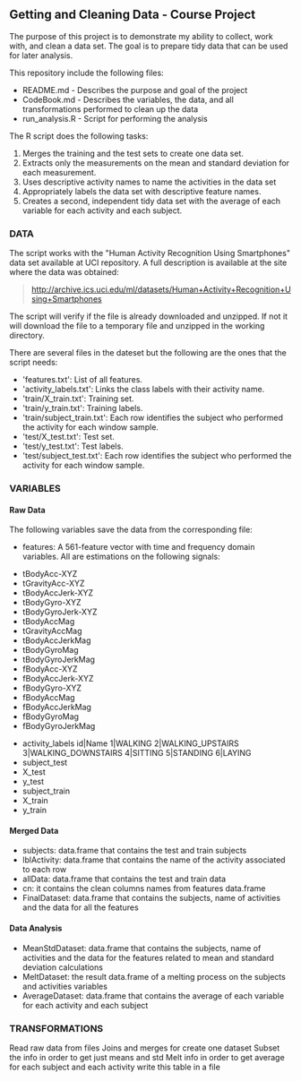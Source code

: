 ## Getting and Cleaning Data - Course Project

The purpose of this project is to demonstrate my ability to collect, work with, and clean a data set. The goal is to prepare tidy data that can be used for later analysis.

This repository include the following files:
* README.md - Describes the purpose and goal of the project 
* CodeBook.md - Describes the variables, the data, and all transformations performed to clean up the data 
* run_analysis.R - Script for performing the analysis

The R script does the following tasks: 
1. Merges the training and the test sets to create one data set.
2. Extracts only the measurements on the mean and standard deviation for each measurement. 
3. Uses descriptive activity names to name the activities in the data set
4. Appropriately labels the data set with descriptive feature names. 
5. Creates a second, independent tidy data set with the average of each variable for each activity and each subject.

### DATA
The script works with the "Human Activity Recognition Using Smartphones" data set available at UCI repository. A full description is available at the site where the data was obtained:

> http://archive.ics.uci.edu/ml/datasets/Human+Activity+Recognition+Using+Smartphones

The script will verify if the file is already downloaded and unzipped. If not it will download the file to a temporary file and unzipped in the working directory.

There are several files in the dateset but the following are the ones that the script needs:
* 'features.txt': List of all features.
* 'activity_labels.txt': Links the class labels with their activity name.
* 'train/X_train.txt': Training set.
* 'train/y_train.txt': Training labels.
* 'train/subject_train.txt': Each row identifies the subject who performed the activity for each window sample.
* 'test/X_test.txt': Test set.
* 'test/y_test.txt': Test labels.
* 'test/subject_test.txt': Each row identifies the subject who performed the activity for each window sample.

### VARIABLES
#### Raw Data
The following variables save the data from the corresponding file:
* features: A 561-feature vector with time and frequency domain variables. All are estimations on the following signals:
 - tBodyAcc-XYZ
 - tGravityAcc-XYZ
 - tBodyAccJerk-XYZ
 - tBodyGyro-XYZ
 - tBodyGyroJerk-XYZ
 - tBodyAccMag
 - tGravityAccMag
 - tBodyAccJerkMag
 - tBodyGyroMag
 - tBodyGyroJerkMag
 - fBodyAcc-XYZ
 - fBodyAccJerk-XYZ
 - fBodyGyro-XYZ
 - fBodyAccMag
 - fBodyAccJerkMag
 - fBodyGyroMag
 - fBodyGyroJerkMag
* activity_labels
id|Name
1|WALKING
2|WALKING_UPSTAIRS
3|WALKING_DOWNSTAIRS
4|SITTING
5|STANDING
6|LAYING
* subject_test
* X_test
* y_test
* subject_train
* X_train
* y_train

#### Merged Data
* subjects: data.frame that contains the test and train subjects
* lblActivity: data.frame that contains the name of the activity associated to each row 
* allData: data.frame that contains the test and train data
* cn: it contains the clean columns names from features data.frame
* FinalDataset: data.frame that contains the subjects, name of activities and the data for all the features

#### Data Analysis
* MeanStdDataset: data.frame that contains the subjects, name of activities and the data for the features related to mean and standard deviation calculations
* MeltDataset: the result data.frame of a melting process on the subjects and activities variables
* AverageDataset: data.frame that contains the average of each variable for each activity and each subject

### TRANSFORMATIONS
Read raw data from files
Joins and merges for create one dataset
Subset the info in order to get just means and std
Melt info in order to get average for each subject and each activity
write this table in a file

